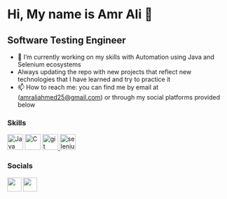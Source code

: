 Hi, My name is Amr Ali 👋
===================================================================================================================================

Software Testing Engineer
-------------------------------------------------

- 🔭 I’m currently working on my skills with Automation using Java and Selenium ecosystems
- Always updating the repo with new projects that reflect new technologies that I have learned and try to practice it 
- 📫 How to reach me: you can find me by email at (amraliahmed25@gmail.com) or through my social platforms provided below

### Skills
<p align="left">
<a href="https://www.oracle.com/java/" target="_blank" rel="noreferrer"><img src="https://raw.githubusercontent.com/danielcranney/readme-generator/main/public/icons/skills/java-colored.svg" width="36" height="36" alt="Java" /></a>
<a target="_blank" rel="noreferrer"><img src="https://i.pinimg.com/originals/6e/46/e7/6e46e7dbe2bb73dacc055e5dbd85c3ad.png" width="36" height="36" alt="C" /></a>
<a href="https://git-scm.com/" target="_blank" rel="noreferrer"> <img src="https://www.vectorlogo.zone/logos/git-scm/git-scm-icon.svg" alt="git" width="36" height="36"/> </a>
<a href="https://www.selenium.dev" target="_blank" rel="noreferrer"> <img src="https://raw.githubusercontent.com/detain/svg-logos/780f25886640cef088af994181646db2f6b1a3f8/svg/selenium-logo.svg" alt="selenium" width="36" height="36"/> </a>
</p>

### Socials

<p align="left">
<a href="https://www.facebook.com/AmrAlii25" target="_blank" rel="noreferrer"><img src="https://raw.githubusercontent.com/danielcranney/readme-generator/main/public/icons/socials/facebook.svg" width="32" height="32" /></a>
<a href="https://www.linkedin.com/in/amrali97" target="_blank" rel="noreferrer"><img src="https://raw.githubusercontent.com/danielcranney/readme-generator/main/public/icons/socials/linkedin.svg" width="32" height="32" /></a>

<!--### Badges

<b>GitHub Stats</b>

<a href="http://www.github.com/AmrAli25"><img src="https://github-readme-stats.vercel.app/api?username=AmrAli25&show_icons=true&hide=prs,issues,&title_color=0891b2&text_color=ffffff&icon_color=0891b2&bg_color=1c1917&hide_border=true&show_icons=true" alt="Amr Ali's GitHub stats" /></a> -->

